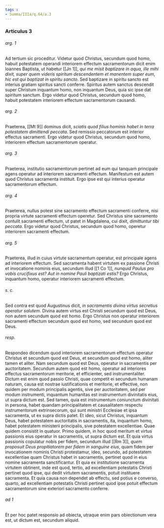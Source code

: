 ```yaml
---
tags : 
- Summa/IIIa/q.64/a.3
---
```


### Articulus 3

###### arg. 1
Ad tertium sic proceditur. Videtur quod Christus, secundum quod homo, habuit potestatem operandi interiorem effectum sacramentorum dicit enim Ioannes Baptista, ut habetur [[Jn 1]], *qui me misit baptizare in aqua, ille mihi dixit, super quem videris spiritum descendentem et manentem super eum, hic est qui baptizat in spiritu sancto*. Sed baptizare in spiritu sancto est interius gratiam spiritus sancti conferre. Spiritus autem sanctus descendit super Christum inquantum homo, non inquantum Deus, quia sic ipse dat spiritum sanctum. Ergo videtur quod Christus, secundum quod homo, habuit potestatem interiorem effectum sacramentorum causandi.

###### arg. 2
Praeterea, [[Mt 9]] dominus dicit, *sciatis quod filius hominis habet in terra potestatem dimittendi peccata*. Sed remissio peccatorum est interior effectus sacramenti. Ergo videtur quod Christus, secundum quod homo, interiorem effectum sacramentorum operatur.

###### arg. 3
Praeterea, institutio sacramentorum pertinet ad eum qui tanquam principale agens operatur ad interiorem sacramenti effectum. Manifestum est autem quod Christus sacramenta instituit. Ergo ipse est qui interius operatur sacramentorum effectum.

###### arg. 4
Praeterea, nullus potest sine sacramento effectum sacramenti conferre, nisi propria virtute sacramenti effectum operetur. Sed Christus sine sacramento contulit sacramenti effectum, ut patet in Magdalena, cui dixit, *dimittuntur tibi peccata*. Ergo videtur quod Christus, secundum quod homo, operetur interiorem sacramenti effectum.

###### arg. 5
Praeterea, illud in cuius virtute sacramentum operatur, est principale agens ad interiorem effectum. Sed sacramenta habent virtutem ex passione Christi et invocatione nominis eius, secundum illud [[1 Co 1]], *nunquid Paulus pro vobis crucifixus est? Aut in nomine Pauli baptizati estis?* Ergo Christus, inquantum homo, operatur interiorem sacramenti effectum.

###### s. c.
Sed contra est quod Augustinus dicit, *in sacramentis divina virtus secretius operatur salutem*. Divina autem virtus est Christi secundum quod est Deus, non autem secundum quod est homo. Ergo Christus non operatur interiorem sacramenti effectum secundum quod est homo, sed secundum quod est Deus.

###### resp.
Respondeo dicendum quod interiorem sacramentorum effectum operatur Christus et secundum quod est Deus, et secundum quod est homo, aliter tamen et aliter. Nam secundum quod est Deus, operatur in sacramentis per auctoritatem. Secundum autem quod est homo, operatur ad interiores effectus sacramentorum meritorie, et efficienter, sed instrumentaliter. Dictum est enim quod passio Christi, quae competit ei secundum humanam naturam, causa est nostrae iustificationis et meritorie, et effective, non quidem per modum principalis agentis, sive per auctoritatem, sed per modum instrumenti, inquantum humanitas est instrumentum divinitatis eius, ut supra dictum est. Sed tamen, quia est instrumentum coniunctum divinitati in persona, habet quandam principalitatem et causalitatem respectu instrumentorum extrinsecorum, qui sunt ministri Ecclesiae et ipsa sacramenta, ut ex supra dictis patet. Et ideo, sicut Christus, inquantum Deus, habet potestatem auctoritatis in sacramentis, ita, inquantum homo, habet potestatem ministerii principalis, sive potestatem excellentiae. Quae quidem consistit in quatuor. Primo quidem, in hoc quod meritum et virtus passionis eius operatur in sacramentis, ut supra dictum est. Et quia virtus passionis copulatur nobis per fidem, secundum illud [[Rm 3]], *quem proposuit Deus propitiatorem per fidem in sanguine eius*, quam fidem per invocationem nominis Christi protestamur, ideo, secundo, ad potestatem excellentiae quam Christus habet in sacramentis, pertinet quod in eius nomine sacramenta sanctificantur. Et quia ex institutione sacramenta virtutem obtinent, inde est quod, tertio, ad excellentiam potestatis Christi pertinet quod ipse, qui dedit virtutem sacramentis, potuit instituere sacramenta. Et quia causa non dependet ab effectu, sed potius e converso, quarto, ad excellentiam potestatis Christi pertinet quod ipse potuit effectum sacramentorum sine exteriori sacramento conferre.

###### ad 1
Et per hoc patet responsio ad obiecta, utraque enim pars obiectionum vera est, ut dictum est, secundum aliquid.

